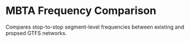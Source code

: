 # MBTA Frequency Comparison

Compares stop-to-stop segment-level frequencies between existing and propsed GTFS networks.
